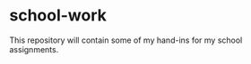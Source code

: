 school-work
===========
This repository will contain some of my hand-ins for my school assignments.
